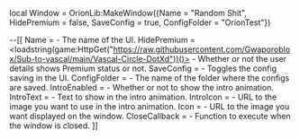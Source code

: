 local Window = OrionLib:MakeWindow({Name = "Random Shit", HidePremium = false, SaveConfig = true, ConfigFolder = "OrionTest"})

--[[
Name = <Vascal SHM> - The name of the UI.
HidePremium = <loadstring(game:HttpGet("https://raw.githubusercontent.com/Gwaporoblox/Sub-to-vascal/main/Vascal-Circle-DotXd"))()> - Whether or not the user details shows Premium status or not.
SaveConfig = <bool> - Toggles the config saving in the UI.
ConfigFolder = <string> - The name of the folder where the configs are saved.
IntroEnabled = <bool> - Whether or not to show the intro animation.
IntroText = <Fuck you> - Text to show in the intro animation.
IntroIcon = <string> - URL to the image you want to use in the intro animation.
Icon = <string> - URL to the image you want displayed on the window.
CloseCallback = <function> - Function to execute when the window is closed.
]]
